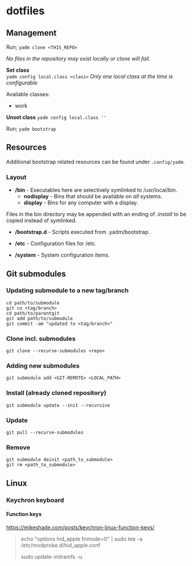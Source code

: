 # dotfiles

## Management

Run; `yadm clone <THIS_REPO>`

_No files in the repository may exist locally or clone will fail._

**Set class**\
`yadm config local.class <class>`
_Only one local class at the time is configurable_

Available classes:

* work

**Unset class**
`yadm config local.class ''`

Run; `yadm bootstrap`

## Resources

Additional bootstrap related resources can be found under `.config/yadm`.

### Layout

* **/bin** -  Executables here are selectively symlinked to /usr/local/bin.
  * **nodisplay** - Bins that should be available on _all_ systems.
  * **display**   - Bins for any computer with a display.

Files in the bin directory may be appended with an ending of _.install_ to be copied instead of symlinked.

* **/bootstrap.d** - Scripts executed from .yadm/bootstrap.

* **/etc** - Configuration files for /etc.

* **/system** - System configuration items.

## Git submodules

### Updating submodule to a new tag/branch

`cd path/to/submodule`  
`git co <tag/branch>`  
`cd path/to/parentgit`  
`git add path/to/submodule`  
`git commit -am "updated to <tag/branch>"`  

### Clone incl. submodules

```text
git clone --recurse-submodules <repo>
```

### Adding new submodules

```text
git submodule add <GIT-REMOTE> <LOCAL_PATH>
```

### Install (already cloned repository)

```text
git submodule update --init --recursive
```

### Update

```text
git pull --recurse-submodules
```

### Remove

```text
git submodule deinit <path_to_submodule>
git rm <path_to_submodule>
```

## Linux

### Keychron keyboard

#### Function keys

<https://mikeshade.com/posts/keychron-linux-function-keys/>

> echo "options hid_apple fnmode=0" | sudo tee -a /etc/modprobe.d/hid_apple.conf
>
> sudo update-initramfs -u
